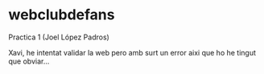# webclubdefans
Practica 1 (Joel López Padros)

Xavi, he intentat validar la web pero amb surt un error aixi que ho he tingut que obviar...
